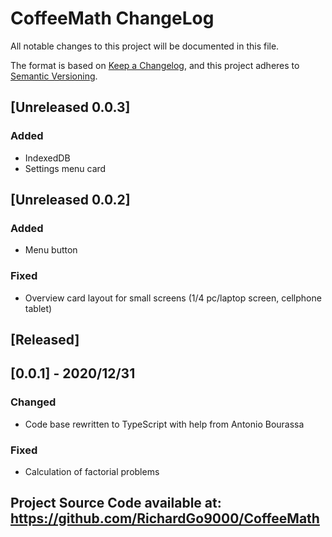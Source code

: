 # CoffeeMath ChangeLog
All notable changes to this project will be documented in this file.

The format is based on [Keep a Changelog](https://keepachangelog.com/en/1.0.0/),
and this project adheres to [Semantic Versioning](https://semver.org/spec/v2.0.0.html).

## [Unreleased 0.0.3]
### Added 
- IndexedDB
- Settings menu card

## [Unreleased 0.0.2]
### Added 
- Menu button
### Fixed
- Overview card layout for small screens (1/4 pc/laptop screen, cellphone tablet)

## [Released]

## [0.0.1] - 2020/12/31
### Changed
- Code base rewritten to TypeScript with help from Antonio Bourassa
### Fixed
- Calculation of factorial problems


## Project Source Code available at: https://github.com/RichardGo9000/CoffeeMath
